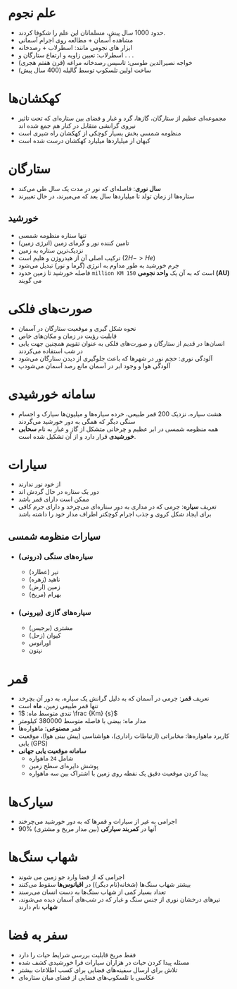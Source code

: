 # علم نجوم
- حدود 1000 سال پیش، مسلمانان این علم را شکوفا کردند.
- مشاهده آسمان + مطالعه روی اجرام آسمانی
- ابزار های نجومی مانند: اسطرلاب + رصدخانه
- اسطرلاب: تعیین زاویه و ارتفاع ستارگان و . . .
- خواجه نصیرالدین طوسی: تاسیس رصدخانه مراغه (قرن هفتم هجری)
- ساخت اولین تلسکوپ توسط گالیله (400 سال پیش)

# کهکشان‌ها
- مجموعه‌ای عظیم از ستارگان، گازها، گرد و غبار و فضای بین ستاره‌ای که تحت تاثیر نیروی گرانشی متقابل در کنار هم جمع شده اند
- منظومه شمسی بخش بسیار کوچکی از کهکشان راه شیری است
- کیهان از میلیاردها میلیارد کهکشان درست شده است

# ستارگان
- **سال نوری**: فاصله‌ای که نور در مدت یک سال طی می‌کند
- ستاره‌ها از زمان تولد تا میلیاردها سال بعد که می‌میرند، در حال تغییرند
## خورشید
- تنها ستاره منظومه شمسی
- تامین کننده نور و گرمای زمین (انرژی زمین)
- نزدیک‌ترین ستاره به زمین
- ترکیب اصلی آن از هیدروژن و هلیم است ($2H -> He$)
- جرم خورشید به طور مداوم به انرژی (گرما و نور) تبدیل می‌شود
- فاصله خورشید تا زمین حدود `million KM 150` است که به آن یک **واحد نجومی (AU)** می گویند

# صورت‌های فلکی
- نحوه شکل گیری و موقعیت ستارگان در آسمان
- قابلیت رؤیت در زمان و مکان‌های خاص
- انسان‌ها در قدیم از ستارگان و صورت‌های فلکی به عنوان تقویم همچنین جهت یابی در شب استفاده می‌کردند
- آلودگی نوری: حجم نور در شهرها که باعث جلوگیری از دیدن ستارگان می‌شود
- آلودگی هوا و وجود ابر در آسمان مانع رصد آسمان می‌شودپ

# سامانه خورشیدی
- هشت سیاره، نزدیک 200 قمر طبیعی، خرده سیاره‌ها و میلیون‌ها سیارک و اجسام سنگی دیگر که همگی به دور خورشید می‌گردند
- همه منظومه شمسی در ابر عظیم و چرخانی متشکل از گاز و غبار به نام **سحابی خورشیدی** قرار دارد و از آن تشکیل شده است.

# سیارات
- از خود نور ندارند
- دور یک ستاره در حال گردش اند
- ممکن است دارای قمر باشد
- تعریف **سیاره**: جرمی که در مداری به دور ستاره‌ای می‌چرخد و دارای جرم کافی برای ایجاد شکل کروی و جذب اجرام کوچکتر اطراف مدار خود را داشته باشد
## سیارات منظومه شمسی
- ### سیاره‌های سنگی (درونی)
	- تیر (عطارد)
	- ناهید (زهره)
	- زمین (ارض)
	- بهرام (مریخ)
- ### سیاره‌های گازی (بیرونی)
	- مشتری (برجیس)
	- کیوان (زحل)
	- اورانوس
	- نپتون

# قمر
- تعریف **قمر**: جرمی در آسمان که به دلیل گرانش یک سیاره، به دور آن بچرخد
- تنها قمر طبیعی زمین، **ماه** است
- تندی متوسط ماه: $1 \frac {Km} {s}$
- مدار ماه: بیضی با فاصله متوسط 380000 کیلومتر
- قمر **مصنوعی**: ماهواره‌ها
- کاربرد ماهواره‌ها: مخابراتی (ارتباطات راداری)، هواشناسی (پیش بینی هوا)، موقعیت یابی (GPS)
- **سامانه موقعیت یابی جهانی**
	- شامل `24` ماهواره
	- پوشش دایره‌ای سطح زمین
	- پیدا کردن موقعیت دقیق یک نقطه روی زمین با اشتراک بین سه ماهواره

# سیارک‌ها
- اجرامی به غیر از سیارات و قمرها که به دور خورشید می‌چرخند
- 90% آنها در **کمربند سیارکی** (بین مدار مریخ و مشتری)

# شهاب سنگ‌ها
- اجرامی که از فضا وارد جو زمین می شوند
- بیشتر شهاب سنگ‌ها (شخانه(نام دیگر)) در **اقیانوس‌ها** سقوط می‌کنند
- تعداد بسیار کمی از شهاب سنگ‌ها به دست انسان می‌رسند
- تیرهای درخشان نوری از جنس سنگ و غبار که در شب‌های آسمان دیده می‌شوند، **شهاب** نام دارند

# سفر به فضا
- فقط مریخ قابلیت بررسی شرایط حیات را دارد
- مسئله پیدا کردن حیات در هزاران سیارات فرا خورشیدی کشف شده
- تلاش برای ارسال سفینه‌های فضایی برای کسب اطلاعات بیشتر
- عکاسی با تلسکوپ‌های فضایی از فضای میان ستاره‌ای